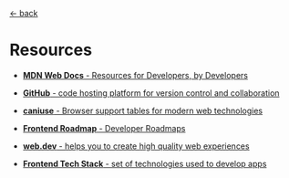 [&larr; back](./README.md)

# Resources

- [**MDN Web Docs** - Resources for Developers, by Developers](https://developer.mozilla.org/en-US/)

- [**GitHub** - code hosting platform for version control and collaboration](https://github.com/)

- [**caniuse** - Browser support tables for modern web technologies](https://caniuse.com/)

- [**Frontend Roadmap** - Developer Roadmaps](https://roadmap.sh/frontend)

- [**web.dev** - helps you to create high quality web experiences](https://web.dev/)

- [**Frontend Tech Stack** - set of technologies used to develop apps](./tech-stack.md)

<br>

<!--

Udemy

Codecademy

Frontendmentor

CodeWars

LeetCode -->
